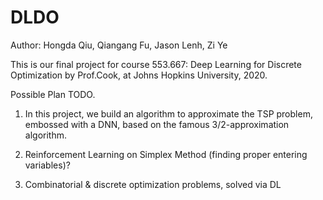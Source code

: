 # DLDO
Author: Hongda Qiu, Qiangang Fu, Jason Lenh, Zi Ye

This is our final project for course 553.667: Deep Learning for Discrete Optimization by Prof.Cook, at Johns Hopkins University, 2020.

Possible Plan TODO.

1. In this project, we build an algorithm to approximate the TSP problem, embossed with a DNN, based on the famous 3/2-approximation algorithm.

2. Reinforcement Learning on Simplex Method (finding proper entering variables)?

3. Combinatorial & discrete optimization problems, solved via DL
